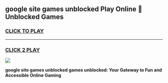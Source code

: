 
## google site games unblocked Play Online 👋 Unblocked Games
<h3>
<a href="https://premium.freeplayer.one?title=google_site_games_unblocked&ref=19F">CLICK TO PLAY</a></h3>
<hr>

<h3>
<a href="https://premium.freeplayer.one?title=google_site_games_unblocked&ref=19F">CLICK 2 PLAY</a>
  
</h3>

<a href="https://premium.freeplayer.one?title=google_site_games_unblocked&ref=19F"><img src="https://clearcache.store/games.png"></a>


**google site games unblocked games unblocked: Your Gateway to Fun and Accessible Online Gaming**
